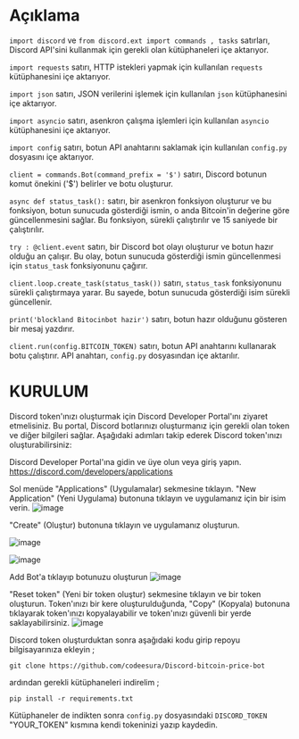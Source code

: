 
# Açıklama

``import discord`` ve ``from discord.ext import commands , tasks`` satırları, Discord API'sini kullanmak için gerekli olan kütüphaneleri içe aktarıyor.

``import requests`` satırı, HTTP istekleri yapmak için kullanılan ``requests`` kütüphanesini içe aktarıyor.

``import json`` satırı, JSON verilerini işlemek için kullanılan ``json`` kütüphanesini içe aktarıyor.

``import asyncio`` satırı, asenkron çalışma işlemleri için kullanılan ``asyncio`` kütüphanesini içe aktarıyor.

``import config`` satırı, botun API anahtarını saklamak için kullanılan ``config.py`` dosyasını içe aktarıyor.

````client = commands.Bot(command_prefix = '$')```` satırı, Discord botunun komut önekini ('$') belirler ve botu oluşturur.

````async def status_task():```` satırı, bir asenkron fonksiyon oluşturur ve bu fonksiyon, botun sunucuda gösterdiği ismin, o anda Bitcoin'in değerine göre güncellenmesini sağlar. Bu fonksiyon, sürekli çalıştırılır ve 15 saniyede bir çalıştırılır.

````try : @client.event```` satırı, bir Discord bot olayı oluşturur ve botun hazır olduğu an çalışır. Bu olay, botun sunucuda gösterdiği ismin güncellenmesi için ````status_task```` fonksiyonunu çağırır.

````client.loop.create_task(status_task())```` satırı, ``status_task`` fonksiyonunu sürekli çalıştırmaya yarar. Bu sayede, botun sunucuda gösterdiği isim sürekli güncellenir.

````print('blockland Bitocinbot hazir')```` satırı, botun hazır olduğunu gösteren bir mesaj yazdırır.

````client.run(config.BITCOIN_TOKEN)```` satırı, botun API anahtarını kullanarak botu çalıştırır. API anahtarı, ````config.py```` dosyasından içe aktarılır.

# KURULUM

Discord token'ınızı oluşturmak için Discord Developer Portal'ını ziyaret etmelisiniz. Bu portal, Discord botlarınızı oluşturmanız için gerekli olan token ve diğer bilgileri sağlar. Aşağıdaki adımları takip ederek Discord token'ınızı oluşturabilirsiniz:

Discord Developer Portal'ına gidin ve üye olun veya giriş yapın.
https://discord.com/developers/applications

Sol menüde "Applications" (Uygulamalar) sekmesine tıklayın.
"New Application" (Yeni Uygulama) butonuna tıklayın ve uygulamanız için bir isim verin.
![image](https://user-images.githubusercontent.com/120671243/208293307-ebb80bc7-667e-4232-8291-58d493fd357f.png)

"Create" (Oluştur) butonuna tıklayın ve uygulamanız oluşturun.

![image](https://user-images.githubusercontent.com/120671243/208293343-9aec62fb-a148-43d2-93cc-dfbe558451d5.png)

![image](https://user-images.githubusercontent.com/120671243/208293418-ace472c6-ea9b-4523-ba2e-0a0bacb3d226.png)

Add Bot'a tıklayıp botunuzu oluşturun
![image](https://user-images.githubusercontent.com/120671243/208293445-91565c9e-a284-4fed-afe5-6ba5ef92c383.png)

"Reset token" (Yeni bir token oluştur) sekmesine tıklayın ve bir token oluşturun.
Token'ınızı bir kere oluşturulduğunda, "Copy" (Kopyala) butonuna tıklayarak token'ınızı kopyalayabilir ve token'ınızı güvenli bir yerde saklayabilirsiniz.
![image](https://user-images.githubusercontent.com/120671243/208293471-cbea2248-d58d-4749-a2a9-2cd1160a9f3e.png)

Discord token oluşturduktan sonra aşağıdaki kodu girip repoyu bilgisayarınıza ekleyin ;

```
git clone https://github.com/codeesura/Discord-bitcoin-price-bot
```

ardından gerekli kütüphaneleri indirelim ;

```
pip install -r requirements.txt
```

Kütüphaneler de indikten sonra ``config.py`` dosyasındaki ``DISCORD_TOKEN`` "YOUR_TOKEN" kısmına kendi tokeninizi yazıp kaydedin. 

